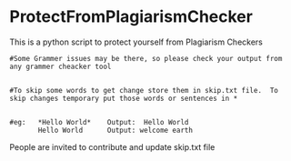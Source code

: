 # ProtectFromPlagiarismChecker
This is a python script to protect yourself from Plagiarism Checkers


    #Some Grammer issues may be there, so please check your output from any grammer cheacker tool
    
    
    #To skip some words to get change store them in skip.txt file.  To skip changes temporary put those words or sentences in *
    
    
    #eg:   *Hello World*    Output:  Hello World
           Hello World      Output: welcome earth
           
           
           
  People are invited to contribute and update skip.txt file
